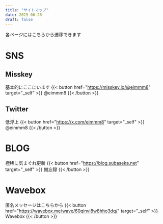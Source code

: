 ```yaml
---
title: "サイトマップ"
date: 2025-06-28
draft: false
---
```

各ページにはこちらから遷移できます

# SNS
## Misskey
基本的にここにいます
{{< button href="https://misskey.io/@eimmm8" target="_self" >}}
@eimmm8
{{< /button >}}

## Twitter
低浮上
{{< button href="https://x.com/eimmm8" target="_self" >}}
@eimmm8
{{< /button >}}

# BLOG
極稀に気まぐれ更新
{{< button href="https://blog.subaseka.net" target="_self" >}}
備忘録
{{< /button >}}

# Wavebox
匿名メッセージはこちらから
{{< button href="https://wavebox.me/wave/60qinvl8w8hho3dq/" target="_self" >}}
Wavebox
{{< /button >}}

